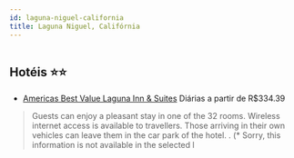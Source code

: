 ```yaml
---
id: laguna-niguel-california
title: Laguna Niguel, Califórnia
---
```


<center><img src="https://assets.cosmos-data.com/1/03ab055634a28ea3d9878ea000efbd7d/198572.jpg" alt="" /></center>


## Hotéis ⭐️⭐️

-    [Americas Best Value Laguna Inn & Suites](https://www.hurb.com/aud/https://www.hurb.com/hoteis/laguna-niguel/americas-best-value-laguna-inn-suites-JNP-JP085190?cmp=18055) Diárias a partir de R$334.39
   > Guests can enjoy a pleasant stay in one of the 32 rooms. Wireless internet access is available to travellers. Those arriving in their own vehicles can leave them in the car park of the hotel.
. (* Sorry, this information is not available in the selected l
